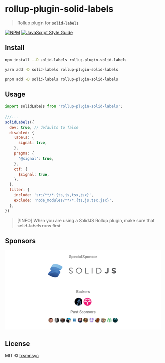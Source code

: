 # rollup-plugin-solid-labels

> Rollup plugin for [`solid-labels`](https://github.com/lxsmnsyc/solid-labels)

[![NPM](https://img.shields.io/npm/v/rollup-plugin-solid-labels.svg)](https://www.npmjs.com/package/rollup-plugin-solid-labels) [![JavaScript Style Guide](https://badgen.net/badge/code%20style/airbnb/ff5a5f?icon=airbnb)](https://github.com/airbnb/javascript)

## Install

```bash
npm install --D solid-labels rollup-plugin-solid-labels
```

```bash
yarn add -D solid-labels rollup-plugin-solid-labels
```

```bash
pnpm add -D solid-labels rollup-plugin-solid-labels
```

## Usage

```js
import solidLabels from 'rollup-plugin-solid-labels';

///...
solidLabels({
  dev: true, // defaults to false
  disabled: {
    labels: {
      signal: true,
    },
    pragma: {
      '@signal': true,
    },
    ctf: {
      $signal: true,
    },
  },
  filter: {
    include: 'src/**/*.{ts,js,tsx,jsx}',
    exclude: 'node_modules/**/*.{ts,js,tsx,jsx}',
  },
})
```

> [!INFO]
> When you are using a SolidJS Rollup plugin, make sure that solid-labels runs first.

## Sponsors

![Sponsors](https://github.com/lxsmnsyc/sponsors/blob/main/sponsors.svg?raw=true)

## License

MIT © [lxsmnsyc](https://github.com/lxsmnsyc)
